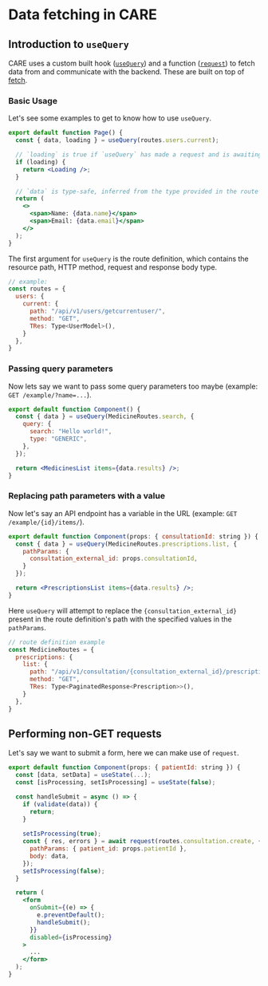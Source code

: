 # Data fetching in CARE

## Introduction to `useQuery`

CARE uses a custom built hook ([`useQuery`](https://github.com/ohcnetwork/care_fe/blob/develop/src/Utils/request/useQuery.ts#L12)) and a function ([`request`](https://github.com/ohcnetwork/care_fe/blob/develop/src/Utils/request/request.ts#L19)) to fetch data from and communicate with the backend. These are built on top of [fetch](https://developer.mozilla.org/en-US/docs/Web/API/Fetch_API/Using_Fetch).

### Basic Usage

Let's see some examples to get to know how to use `useQuery`.

```jsx
export default function Page() {
  const { data, loading } = useQuery(routes.users.current);

  // `loading` is true if `useQuery` has made a request and is awaiting for response.
  if (loading) {
    return <Loading />;
  }

  // `data` is type-safe, inferred from the type provided in the route definition.
  return (
    <>
      <span>Name: {data.name}</span>
      <span>Email: {data.email}</span>
    </>
  );
}
```

The first argument for `useQuery` is the route definition, which contains the resource path, HTTP method, request and response body type.

```jsx
// example:
const routes = {
  users: {
    current: {
      path: "/api/v1/users/getcurrentuser/",
      method: "GET",
      TRes: Type<UserModel>(),
    }
  },
}
```

### Passing query parameters

Now lets say we want to pass some query parameters too maybe (example: `GET /example/?name=...`).

```jsx
export default function Component() {
  const { data } = useQuery(MedicineRoutes.search, {
    query: {
      search: "Hello world!",
      type: "GENERIC",
    },
  });

  return <MedicinesList items={data.results} />;
}
```

### Replacing path parameters with a value

Now let's say an API endpoint has a variable in the URL (example: `GET /example/{id}/items/`).

```jsx
export default function Component(props: { consultationId: string }) {
  const { data } = useQuery(MedicineRoutes.prescriptions.list, {
    pathParams: { 
      consultation_external_id: props.consultationId,
    }
  });

  return <PrescriptionsList items={data.results} />;
}
```

Here `useQuery` will attempt to replace the `{consultation_external_id}` present in the route definition's path with the specified values in the `pathParams`.

```jsx
// route definition example
const MedicineRoutes = {
  prescriptions: {
    list: {
      path: "/api/v1/consultation/{consultation_external_id}/prescriptions/",
      method: "GET",
      TRes: Type<PaginatedResponse<Prescription>>(),
    }
  },
}
```

## Performing non-GET requests

Let's say we want to submit a form, here we can make use of `request`.

```jsx
export default function Component(props: { patientId: string }) {
  const [data, setData] = useState(...);
  const [isProcessing, setIsProcessing] = useState(false);

  const handleSubmit = async () => {
    if (validate(data)) {
      return;
    }
    
    setIsProcessing(true);
    const { res, errors } = await request(routes.consultation.create, {
      pathParams: { patient_id: props.patientId },
      body: data,
    });
    setIsProcessing(false);
  }

  return (
    <form 
      onSubmit={(e) => {
        e.preventDefault();
        handleSubmit();
      }}
      disabled={isProcessing}
    >
      ...
    </form>
  );
}
```

